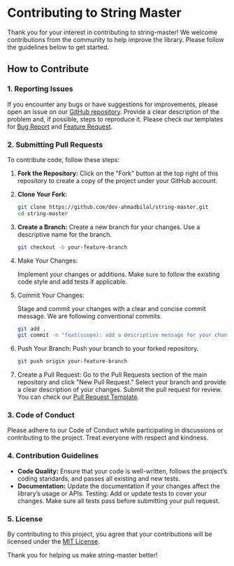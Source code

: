# Contributing to String Master

Thank you for your interest in contributing to string-master! We welcome contributions from the community to help improve the library. Please follow the guidelines below to get started.

## How to Contribute

### 1. Reporting Issues

If you encounter any bugs or have suggestions for improvements, please open an issue on our [GitHub repository](https://github.com/dev-ahmadbilal/string-master/issues). Provide a clear description of the problem and, if possible, steps to reproduce it. Please check our templates for [Bug Report](./.github/ISSUE_TEMPLATE/bug_report.md) and [Feature Request](./.github/ISSUE_TEMPLATE/feature_request.md).

### 2. Submitting Pull Requests

To contribute code, follow these steps:

1. **Fork the Repository:**
   Click on the "Fork" button at the top right of this repository to create a copy of the project under your GitHub account.

2. **Clone Your Fork:**
   ```bash
   git clone https://github.com/dev-ahmadbilal/string-master.git
   cd string-master
   ```

3. **Create a Branch:**
   Create a new branch for your changes. Use a descriptive name for the branch.
   ```bash
   git checkout -b your-feature-branch
   ```

4. Make Your Changes:

   Implement your changes or additions. Make sure to follow the existing code style and add tests if applicable.
   
5. Commit Your Changes:

   Stage and commit your changes with a clear and concise commit message. We are following conventional commits. 
   ```bash
   git add .
   git commit -m "feat(scope): add a descriptive message for your changes"
   ```

6. Push Your Branch:
   Push your branch to your forked repository.
   ```bash
   git push origin your-feature-branch
   ```

7. Create a Pull Request:
   Go to the Pull Requests section of the main repository and click "New Pull Request." Select your branch and provide a clear description of your changes. Submit the pull request for review. You can check our [Pull Request Template](./.github/PULL_REQUEST_TEMPLATE.md).

### 3. Code of Conduct
   Please adhere to our Code of Conduct while participating in discussions or contributing to the project. Treat everyone with respect and kindness.

### 4. Contribution Guidelines
   - **Code Quality:** Ensure that your code is well-written, follows the project’s coding standards, and passes all existing and new tests.
   - **Documentation:** Update the documentation if your changes affect the library’s usage or APIs.
   Testing: Add or update tests to cover your changes. Make sure all tests pass before submitting your pull request.
### 5. License
By contributing to this project, you agree that your contributions will be licensed under the [MIT License](LICENSE).

Thank you for helping us make string-master better!
